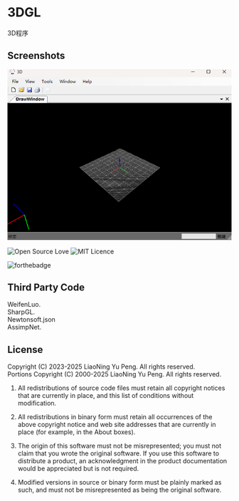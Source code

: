 # 3DGL
3D程序

## Screenshots
![20240528](https://github.com/qizhoward/3DGL/blob/main/20240528.png)

![Open Source Love](https://badges.frapsoft.com/os/v1/open-source.png?v=103)
![MIT Licence](https://badges.frapsoft.com/os/mit/mit.svg?v=103)

![forthebadge](http://forthebadge.com/images/badges/designed-in-ms-paint.svg)

## Third Party Code
WeifenLuo.</br>
SharpGL.</br>
Newtonsoft.json</br>
AssimpNet.</br>

## License </br>
Copyright (C) 2023-2025 LiaoNing Yu Peng. All rights reserved.</br>
Portions Copyright (C) 2000-2025 LiaoNing Yu Peng. All rights reserved.</br>

1. All redistributions of source code files must retain all copyright notices that are currently in
   place, and this list of conditions without modification.

2. All redistributions in binary form must retain all occurrences of the above copyright notice and
   web site addresses that are currently in place (for example, in the About boxes).

3. The origin of this software must not be misrepresented; you must not claim that you wrote the
   original software. If you use this software to distribute a product, an acknowledgment in the
   product documentation would be appreciated but is not required.

4. Modified versions in source or binary form must be plainly marked as such, and must not be
   misrepresented as being the original software.
